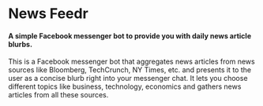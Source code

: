 # News Feedr

#### A simple Facebook messenger bot to provide you with daily news article blurbs.

This is a Facebook messenger bot that aggregates news articles from news sources like Bloomberg, TechCrunch, NY Times, etc. and presents it to the user as a concise blurb right into your messenger chat. It lets you choose different topics like business, technology, economics and gathers news articles from all these sources.


